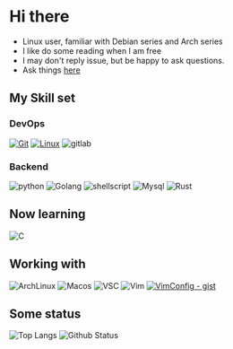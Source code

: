 # Hi there

* Linux user, familiar with Debian series and Arch series
* I like do some reading when I am free
* I may don't reply issue, but be happy to ask questions.
* Ask things [here](https://github.com/Martin-Winfred/Martin-Winfred/issues)  

## My Skill set

### DevOps
[![Git](https://img.shields.io/badge/-Git-f05032?style=flat-square&logo=git&logoColor=white)](https://git-scm.com/)
[![Linux](https://img.shields.io/badge/-Linux-333333?style=flat-square&logo=linux&logoColor=white)](https://www.linuxfoundation.org/)
![gitlab](https://img.shields.io/badge/GitLab-330F63?style=flat-square&logo=gitlab&logoColor=white)

### Backend
![python](https://img.shields.io/badge/-Python-3776AB?style=flat-square&logo=python&logoColor=ffffff)
![Golang](https://img.shields.io/badge/Go-00ADD8?style=flat-square&logo=go&logoColor=white)
![shellscript](https://img.shields.io/badge/Shell_Script-121011?style=flat-square&logo=gnu-bash&logoColor=green)
![Mysql](https://img.shields.io/badge/MySQL-00000F?style=flat-square&logo=mysql&logoColor=white)
![Rust](https://img.shields.io/badge/Rust-000000?style=flat-square&logo=rust&logoColor=white)



## Now learning

![C](https://img.shields.io/badge/C-00599C?style=flat-square&logo=c&logoColor=white)

## Working with

![ArchLinux](https://img.shields.io/badge/Arch_Linux-1793D1?style=flat-square&logo=arch-linux&logoColor=white)
![Macos](https://img.shields.io/badge/mac%20os-000000?style=flat-square&logo=apple&logoColor=white)
![VSC](https://img.shields.io/badge/Visual_Studio_Code-0078D4?style=flat-square&logo=visual%20studio%20code&logoColor=white)
![Vim](https://img.shields.io/badge/VIM-%2311AB00.svg?&style=flat-square&logo=vim&logoColor=white)
[![VimConfig - gist](https://img.shields.io/badge/VimConfig-gist-2ea44f)](https://gist.github.com/Martin-Winfred/93d5a343d0e5f58a26d8e06ea8b93f63)

## __Some status__

![Top Langs](https://github-readme-stats.vercel.app/api/top-langs/?username=Martin-Winfred&theme=apprentice)
![Github Status](https://github-readme-stats.vercel.app/api?username=Martin-Winfred&theme=apprentice)
